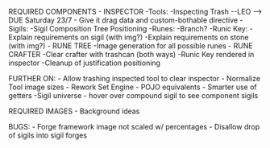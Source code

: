 REQUIRED COMPONENTS
	- INSPECTOR
		-Tools:
			-Inspecting Trash --LEO --> DUE Saturday 23/7 
				- Give it drag data and custom-bothable directive
		-Sigils:
			-Sigil Composition Tree Positioning
		-Runes:
			-Branch?
		-Runic Key:
			-Explain requirements on sigil (with img?)
			-Explain requirements on stone (with img?)
	- RUNE TREE
		-Image generation for all possible runes
	- RUNE CRAFTER
		-Clear crafter with trashcan (both ways)
		-Runic Key rendered in inspector
		-Cleanup of justification positioning		


FURTHER ON:
	- Allow trashing inspected tool to clear inspector
	- Normalize Tool image sizes
	- Rework Set Engine
		- POJO equivalents
		- Smarter use of getters
	-Sigil universe - hover over compound sigil to see component sigils

REQUIRED IMAGES
	- Background ideas

BUGS:
	- Forge framework image not scaled w/ percentages
	- Disallow drop of sigils into sigil forges